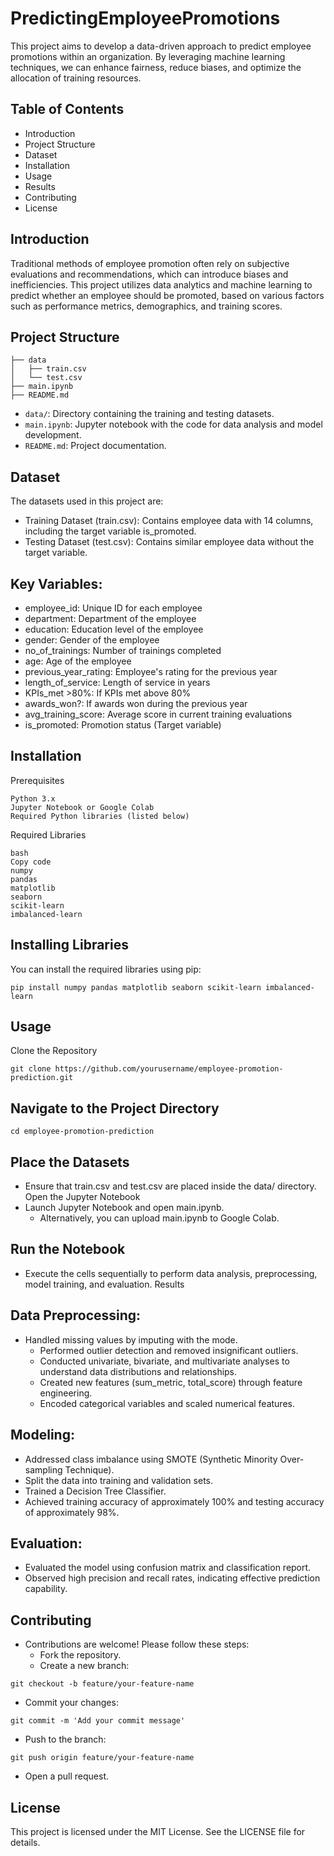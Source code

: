 # PredictingEmployeePromotions
This project aims to develop a data-driven approach to predict employee promotions within an organization. By leveraging machine learning techniques, we can enhance fairness, reduce biases, and optimize the allocation of training resources.

## Table of Contents
* Introduction
* Project Structure
* Dataset
* Installation
* Usage
* Results
* Contributing
* License

## Introduction
Traditional methods of employee promotion often rely on subjective evaluations and recommendations, which can introduce biases and inefficiencies. This project utilizes data analytics and machine learning to predict whether an employee should be promoted, based on various factors such as performance metrics, demographics, and training scores.

## Project Structure
```
├── data
│   ├── train.csv
│   └── test.csv
├── main.ipynb
├── README.md
```

* `data/`: Directory containing the training and testing datasets.
* `main.ipynb`: Jupyter notebook with the code for data analysis and model development.
* `README.md`: Project documentation.

## Dataset
The datasets used in this project are:
* Training Dataset (train.csv): Contains employee data with 14 columns, including the target variable is_promoted.
* Testing Dataset (test.csv): Contains similar employee data without the target variable.

## Key Variables:
* employee_id: Unique ID for each employee
* department: Department of the employee
* education: Education level of the employee
* gender: Gender of the employee
* no_of_trainings: Number of trainings completed
* age: Age of the employee
* previous_year_rating: Employee's rating for the previous year
* length_of_service: Length of service in years
* KPIs_met >80%: If KPIs met above 80%
* awards_won?: If awards won during the previous year
* avg_training_score: Average score in current training evaluations
*  is_promoted: Promotion status (Target variable)

## Installation
Prerequisites
```
Python 3.x
Jupyter Notebook or Google Colab
Required Python libraries (listed below)
```

Required Libraries
```
bash
Copy code
numpy
pandas
matplotlib
seaborn
scikit-learn
imbalanced-learn
```

## Installing Libraries
You can install the required libraries using pip:
```
pip install numpy pandas matplotlib seaborn scikit-learn imbalanced-learn
```

## Usage
Clone the Repository
```
git clone https://github.com/yourusername/employee-promotion-prediction.git
```

## Navigate to the Project Directory
```
cd employee-promotion-prediction
```

## Place the Datasets
* Ensure that train.csv and test.csv are placed inside the data/ directory.
Open the Jupyter Notebook
* Launch Jupyter Notebook and open main.ipynb.
  * Alternatively, you can upload main.ipynb to Google Colab.

## Run the Notebook
* Execute the cells sequentially to perform data analysis, preprocessing, model training, and evaluation.
Results

## Data Preprocessing:
* Handled missing values by imputing with the mode.
  * Performed outlier detection and removed insignificant outliers.
  * Conducted univariate, bivariate, and multivariate analyses to understand data distributions and relationships.
  * Created new features (sum_metric, total_score) through feature engineering.
  * Encoded categorical variables and scaled numerical features.

## Modeling:
* Addressed class imbalance using SMOTE (Synthetic Minority Over-sampling Technique).
* Split the data into training and validation sets.
* Trained a Decision Tree Classifier.
* Achieved training accuracy of approximately 100% and testing accuracy of approximately 98%.

## Evaluation:
* Evaluated the model using confusion matrix and classification report.
* Observed high precision and recall rates, indicating effective prediction capability.

## Contributing
* Contributions are welcome! Please follow these steps:
  * Fork the repository.
  * Create a new branch:
    
```
git checkout -b feature/your-feature-name
```

  * Commit your changes:
```
git commit -m 'Add your commit message'
```

  * Push to the branch:
```
git push origin feature/your-feature-name
```
  * Open a pull request.

## License
This project is licensed under the MIT License. See the LICENSE file for details.
